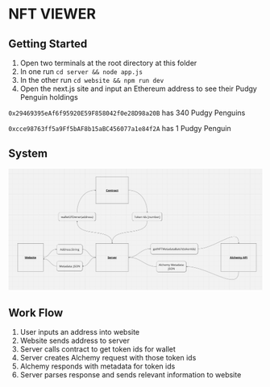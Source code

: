 # NFT VIEWER

## Getting Started

1. Open two terminals at the root directory at this folder
2. In one run `cd server && node app.js`
3. In the other run `cd website && npm run dev`
4. Open the next.js site and input an Ethereum address to see their Pudgy Penguin holdings

`0x29469395eAf6f95920E59F858042f0e28D98a20B` has 340 Pudgy Penguins

`0xcce98763ff5a9Ff5bAF8b15aBC456077a1e84f2A` has 1 Pudgy Penguin

## System

<img src="SystemDesign.png" />

## Work Flow

1. User inputs an address into website
2. Website sends address to server
3. Server calls contract to get token ids for wallet
4. Server creates Alchemy request with those token ids
5. Alchemy responds with metadata for token ids
6. Server parses response and sends relevant information to website